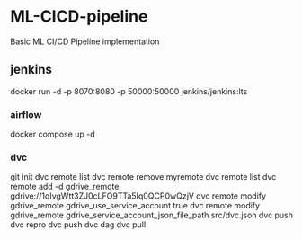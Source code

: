 # ML-CICD-pipeline
Basic ML CI/CD Pipeline implementation

## jenkins
docker run -d -p 8070:8080 -p 50000:50000 jenkins/jenkins:lts

### airflow
docker compose up -d

### dvc 

git init
dvc remote list
dvc remote remove myremote
dvc remote list
dvc remote add -d gdrive_remote gdrive://1qIvgWtt3ZJ0cLFO9TTa5Iq0QCP0wQzjV
dvc remote modify gdrive_remote gdrive_use_service_account true
dvc remote modify gdrive_remote gdrive_service_account_json_file_path src/dvc.json
dvc push
dvc repro
dvc push
dvc dag
dvc pull
